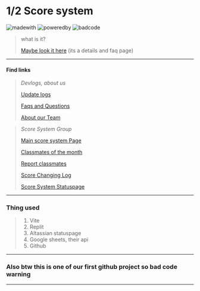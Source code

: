 # 1/2 Score system

![madewith](https://img.shields.io/badge/made%20with%20-love-red)
![poweredby](https://img.shields.io/badge/POWERED%20BY%20-ELECTRICITY-yellow)
![badcode](https://img.shields.io/badge/bad-code-9c32ff)

>what is it?
>
>[Maybe look it here](https://score.braindeadteam.repl.co/links/detail.html)
>(its a details and faq page)


---

#### Find links

> *Devlogs, about us*
>
> [Update logs](https://score.braindeadteam.repl.co/links/devlogs/updatelogs.html)
> 
> [Faqs and Questions](https://score.braindeadteam.repl.co/links/detail.html)
>
> [About our Team](https://score.braindeadteam.repl.co/links/about.html)

> *Score System Group*
>
> [Main score system Page](https://score.braindeadteam.repl.co)
>
> [Classmates of the month](https://score.braindeadteam.repl.co/links/classmate.html)
>
> [Report classmates](https://score.braindeadteam.repl.co/links/report.html)
>
> [Score Changing Log](https://score.braindeadteam.repl.co/links/scorelog.html)
>
> [Score System Statuspage](https://scoresystem.statuspage.io)

---

### Thing used

> 1. Vite
> 2. Replit
> 3. Altassian statuspage
> 4. Google sheets, their api
> 5. Github 

---

### Also btw this is one of our first github project so bad code warning

---
